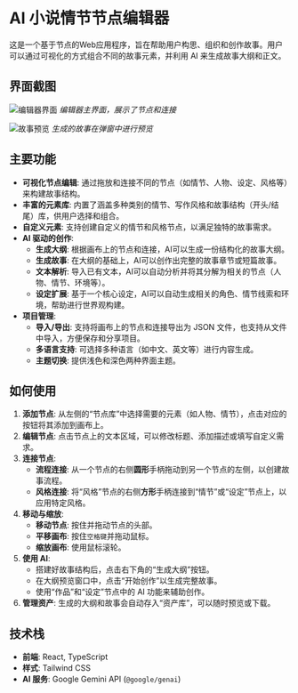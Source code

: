 # AI 小说情节节点编辑器

这是一个基于节点的Web应用程序，旨在帮助用户构思、组织和创作故事。用户可以通过可视化的方式组合不同的故事元素，并利用 AI 来生成故事大纲和正文。

## 界面截图

![编辑器界面](images/screenshot-1.png)
*编辑器主界面，展示了节点和连接*

![故事预览](images/screenshot-2.png)
*生成的故事在弹窗中进行预览*

## 主要功能

- **可视化节点编辑**: 通过拖放和连接不同的节点（如情节、人物、设定、风格等）来构建故事结构。
- **丰富的元素库**: 内置了涵盖多种类别的情节、写作风格和故事结构（开头/结尾）库，供用户选择和组合。
- **自定义元素**: 支持创建自定义的情节和风格节点，以满足独特的故事需求。
- **AI 驱动的创作**:
    - **生成大纲**: 根据画布上的节点和连接，AI可以生成一份结构化的故事大纲。
    - **生成故事**: 在大纲的基础上，AI可以创作出完整的故事章节或短篇故事。
    - **文本解析**: 导入已有文本，AI可以自动分析并将其分解为相关的节点（人物、情节、环境等）。
    - **设定扩展**: 基于一个核心设定，AI可以自动生成相关的角色、情节线索和环境，帮助进行世界观构建。
- **项目管理**:
    - **导入/导出**: 支持将画布上的节点和连接导出为 JSON 文件，也支持从文件中导入，方便保存和分享项目。
    - **多语言支持**: 可选择多种语言（如中文、英文等）进行内容生成。
    - **主题切换**: 提供浅色和深色两种界面主题。

## 如何使用

1.  **添加节点**: 从左侧的“节点库”中选择需要的元素（如人物、情节），点击对应的按钮将其添加到画布上。
2.  **编辑节点**: 点击节点上的文本区域，可以修改标题、添加描述或填写自定义需求。
3.  **连接节点**:
    - **流程连接**: 从一个节点的右侧**圆形**手柄拖动到另一个节点的左侧，以创建故事流程。
    - **风格连接**: 将“风格”节点的右侧**方形**手柄连接到“情节”或“设定”节点上，以应用特定风格。
4.  **移动与缩放**:
    - **移动节点**: 按住并拖动节点的头部。
    - **平移画布**: 按住`空格键`并拖动鼠标。
    - **缩放画布**: 使用鼠标滚轮。
5.  **使用 AI**:
    - 搭建好故事结构后，点击右下角的“生成大纲”按钮。
    - 在大纲预览窗口中，点击“开始创作”以生成完整故事。
    - 使用“作品”和“设定”节点中的 AI 功能来辅助创作。
6.  **管理资产**: 生成的大纲和故事会自动存入“资产库”，可以随时预览或下载。

## 技术栈

-   **前端**: React, TypeScript
-   **样式**: Tailwind CSS
-   **AI 服务**: Google Gemini API (`@google/genai`)